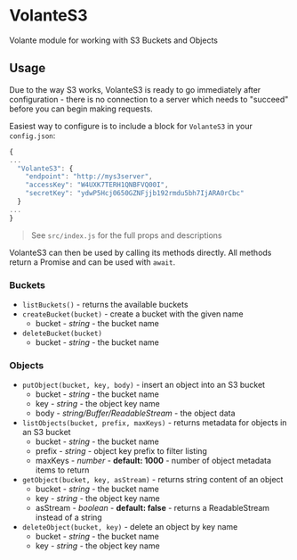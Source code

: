 # VolanteS3

Volante module for working with S3 Buckets and Objects

## Usage

Due to the way S3 works, VolanteS3 is ready to go immediately after configuration - there is no connection to a server which needs to "succeed" before you can begin making requests.

Easiest way to configure is to include a block for `VolanteS3` in your `config.json`:

```js
{
...
  "VolanteS3": {
    "endpoint": "http://mys3server",
    "accessKey": "W4UXK7TERH1QNBFVQ00I",
    "secretKey": "ydwP5Hcj0650GZNFjjb192rmdu5bh7IjARA0rCbc"
  }
...
}
```

> See `src/index.js` for the full props and descriptions

VolanteS3 can then be used by calling its methods directly. All methods return a Promise and can be used with `await`.

### Buckets

- `listBuckets()` - returns the available buckets
- `createBucket(bucket)` - create a bucket with the given name
  - bucket - _string_ - the bucket name
- `deleteBucket(bucket)`
  - bucket - _string_ - the bucket name

### Objects

- `putObject(bucket, key, body)` - insert an object into an S3 bucket
  - bucket - _string_ - the bucket name
  - key - _string_ - the object key name
  - body - _string/Buffer/ReadableStream_ - the object data
- `listObjects(bucket, prefix, maxKeys)` - returns metadata for objects in an S3 bucket
  - bucket - _string_ - the bucket name
  - prefix - _string_ - object key prefix to filter listing
  - maxKeys - _number_ - __default: 1000__ - number of object metadata items to return
- `getObject(bucket, key, asStream)` - returns string content of an object
  - bucket - _string_ - the bucket name
  - key - _string_ - the object key name
  - asStream - _boolean_ - __default: false__ - returns a ReadableStream instead of a string
- `deleteObject(bucket, key)` - delete an object by key name
  - bucket - _string_ - the bucket name
  - key - _string_ - the object key name